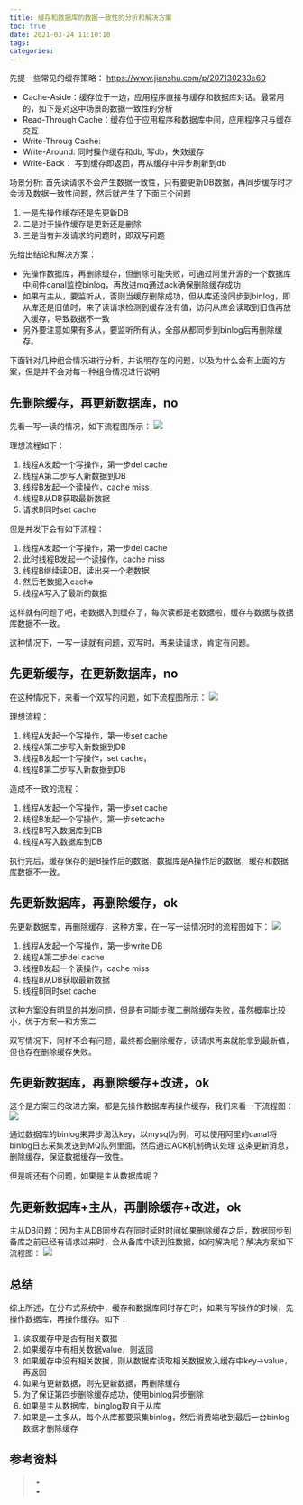 ```yaml
---
title: 缓存和数据库的数据一致性的分析和解决方案
toc: true
date: 2021-03-24 11:10:18
tags:
categories:
---
```


先提一些常见的缓存策略： https://www.jianshu.com/p/207130233e60
- Cache-Aside：缓存位于一边，应用程序直接与缓存和数据库对话。最常用的，如下是对这中场景的数据一致性的分析
- Read-Through Cache：缓存位于应用程序和数据库中间，应用程序只与缓存交互
- Write-Throug Cache: 
- Write-Around: 同时操作缓存和db, 写db，失效缓存
- Write-Back： 写到缓存即返回，再从缓存中异步刷新到db

场景分析: 首先读请求不会产生数据一致性，只有要更新DB数据，再同步缓存时才会涉及数据一致性问题，然后就产生了下面三个问题
1. 一是先操作缓存还是先更新DB
2. 二是对于操作缓存是更新还是删除
3. 三是当有并发请求的问题时，即双写问题

先给出结论和解决方案：

- 先操作数据库，再删除缓存，但删除可能失败，可通过阿里开源的一个数据库中间件canal监控binlog，再放进mq通过ack确保删除缓存成功
- 如果有主从，要监听从，否则当缓存删除成功，但从库还没同步到binlog，即从库还是旧值时，来了读请求检测到缓存没有值，访问从库会读取到旧值再放入缓存，导致数据不一致
- 另外要注意如果有多从，要监听所有从，全部从都同步到binlog后再删除缓存。

下面针对几种组合情况进行分析，并说明存在的问题，以及为什么会有上面的方案，但是并不会对每一种组合情况进行说明

## 先删除缓存，再更新数据库，no
先看一写一读的情况，如下流程图所示：
![](缓存和数据库的数据一致性的分析和解决方案/rw1.jpg)

理想流程如下：
1. 线程A发起一个写操作，第一步del cache
2. 线程A第二步写入新数据到DB
3. 线程B发起一个读操作，cache miss，
4. 线程B从DB获取最新数据
5. 请求B同时set cache

但是并发下会有如下流程：
1. 线程A发起一个写操作，第一步del cache
2. 此时线程B发起一个读操作，cache miss
3. 线程B继续读DB，读出来一个老数据
4. 然后老数据入cache
5. 线程A写入了最新的数据

这样就有问题了吧，老数据入到缓存了，每次读都是老数据啦，缓存与数据与数据库数据不一致。

这种情况下，一写一读就有问题，双写时，再来读请求，肯定有问题。

## 先更新缓存，在更新数据库，no
在这种情况下，来看一个双写的问题，如下流程图所示：
![](缓存和数据库的数据一致性的分析和解决方案/rw2.jpg)

理想流程：
1. 线程A发起一个写操作，第一步set cache
2. 线程A第二步写入新数据到DB
3. 线程B发起一个写操作，set cache，
4. 线程B第二步写入新数据到DB

造成不一致的流程：
1. 线程A发起一个写操作，第一步set cache
2. 线程B发起一个写操作，第一步setcache
3. 线程B写入数据库到DB
4. 线程A写入数据库到DB

执行完后，缓存保存的是B操作后的数据，数据库是A操作后的数据，缓存和数据库数据不一致。

## 先更新数据库，再删除缓存，ok
先更新数据库，再删除缓存，这种方案，在一写一读情况时的流程图如下：
![](缓存和数据库的数据一致性的分析和解决方案/rw3.jpg)

1. 线程A发起一个写操作，第一步write DB
2. 线程A第二步del cache
3. 线程B发起一个读操作，cache miss
4. 线程B从DB获取最新数据
5. 线程B同时set cache

这种方案没有明显的并发问题，但是有可能步骤二删除缓存失败，虽然概率比较小，优于方案一和方案二

双写情况下，同样不会有问题，最终都会删除缓存，读请求再来就能拿到最新值，但也存在删除缓存失败。

## 先更新数据库，再删除缓存+改进，ok
这个是方案三的改进方案，都是先操作数据库再操作缓存，我们来看一下流程图：
![](缓存和数据库的数据一致性的分析和解决方案/rw4.jpg)

通过数据库的binlog来异步淘汰key，以mysql为例，可以使用阿里的canal将binlog日志采集发送到MQ队列里面，然后通过ACK机制确认处理 这条更新消息，删除缓存，保证数据缓存一致性。

但是呢还有个问题，如果是主从数据库呢？

## 先更新数据库+主从，再删除缓存+改进，ok
主从DB问题：因为主从DB同步存在同时延时时间如果删除缓存之后，数据同步到备库之前已经有请求过来时，会从备库中读到脏数据，如何解决呢？解决方案如下流程图：
![](缓存和数据库的数据一致性的分析和解决方案/rw5.jpg)

## 总结
综上所述，在分布式系统中，缓存和数据库同时存在时，如果有写操作的时候，先操作数据库，再操作缓存。如下：
1. 读取缓存中是否有相关数据
2. 如果缓存中有相关数据value，则返回
3. 如果缓存中没有相关数据，则从数据库读取相关数据放入缓存中key->value，再返回
4. 如果有更新数据，则先更新数据，再删除缓存
5. 为了保证第四步删除缓存成功，使用binlog异步删除
6. 如果是主从数据库，binglog取自于从库
7. 如果是一主多从，每个从库都要采集binlog，然后消费端收到最后一台binlog数据才删除缓存

## 参考资料
> - []()
> - []()
